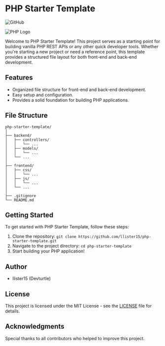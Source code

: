 # PHP Starter Template

![GitHub](https://img.shields.io/github/license/llister15/php-starter-template)

![PHP Logo](https://www.php.net/images/logos/new-php-logo.svg)


Welcome to PHP Starter Template! This project serves as a starting point for building vanilla PHP REST APIs or any other quick developer tools. Whether you're starting a new project or need a reference point, this template provides a structured file layout for both front-end and back-end development.

## Features

- Organized file structure for front-end and back-end development.
- Easy setup and configuration.
- Provides a solid foundation for building PHP applications.

## File Structure

```
php-starter-template/
│
├── backend/
│   ├── controllers/
│   │   └── ...
│   ├── models/
│   │   └── ...
│   └── ...
│
├── frontend/
│   ├── css/
│   │   └── ...
│   ├── js/
│   │   └── ...
│   └── ...
│
├── .gitignore
└── README.md
```

## Getting Started

To get started with PHP Starter Template, follow these steps:

1. Clone the repository: `git clone https://github.com/llister15/php-starter-template.git`
2. Navigate to the project directory: `cd php-starter-template`
3. Start building your PHP application!

## Author

- llister15 (Devturtle)

## License

This project is licensed under the MIT License - see the [LICENSE](LICENSE) file for details.

## Acknowledgments

Special thanks to all contributors who helped to improve this project.

